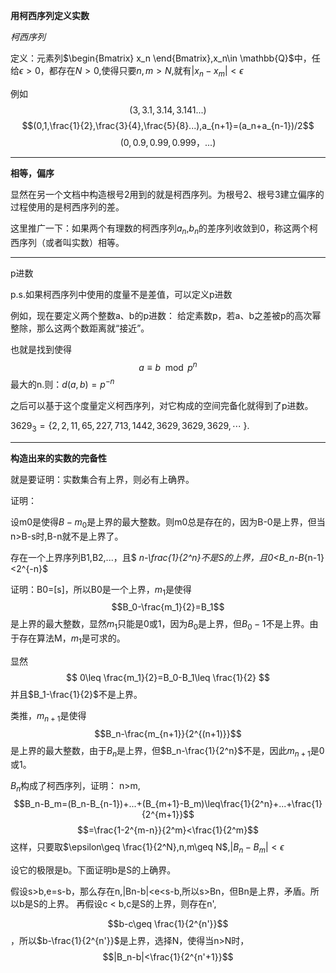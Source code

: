 
**用柯西序列定义实数**


*柯西序列*

定义：元素列$\begin{Bmatrix}
    x_n
\end{Bmatrix},x_n\in \mathbb{Q}$中，任给$\epsilon>0$，都存在$N>0$,使得只要$n,m>N$,就有$|x_n-x_m|<\epsilon$

例如
$$(3,3.1,3.14,3.141...)$$
$$(0,1,\frac{1}{2},\frac{3}{4},\frac{5}{8}...),a_{n+1}=(a_n+a_{n-1})/2$$
$$(0,0.9,0.99,0.999，...)$$

---

**相等，偏序**


显然在另一个文档中构造根号2用到的就是柯西序列。为根号2、根号3建立偏序的过程使用的是柯西序列的差。

这里推广一下：如果两个有理数的柯西序列$a_n$,$b_n$的差序列收敛到0，称这两个柯西序列（或者叫实数）相等。



---
p进数


p.s.如果柯西序列中使用的度量不是差值，可以定义p进数


例如，现在要定义两个整数a、b的p进数：
给定素数p，若a、b之差被p的高次幂整除，那么这两个数距离就“接近”。

也就是找到使得
$$a\equiv b\mod p^n$$ 
最大的n.则：$d(a,b)=p^{-n}$

之后可以基于这个度量定义柯西序列，对它构成的空间完备化就得到了p进数。

$3629_{3}=\{2,2,11,65,227,713,1442,3629,3629,3629,\cdots \;\}.$


---

**构造出来的实数的完备性**

就是要证明：实数集合有上界，则必有上确界。


证明：

设m0是使得$B-m_0$是上界的最大整数。则m0总是存在的，因为B-0是上界，但当n>B-s时,B-n就不是上界了。



存在一个上界序列B1,B2,...，且$
_n-\frac{1}{2^n}$不是S的上界，且$0<B_n-B_{n-1}<2^{-n}$


证明：B0=[s]，所以B0是一个上界，$m_1$是使得
$$B_0-\frac{m_1}{2}=B_1$$
是上界的最大整数，显然$m_1$只能是0或1，因为$B_0$是上界，但$B_0-1$不是上界。由于存在算法M，$m_1$是可求的。

显然
$$
0\leq \frac{m_1}{2}=B_0-B_1\leq \frac{1}{2}
$$
并且$B_1-\frac{1}{2}$不是上界。

类推，$m_{n+1}$是使得
$$B_n-\frac{m_{n+1}}{2^{(n+1)}}$$
是上界的最大整数，由于$B_n$是上界，但$B_n-\frac{1}{2^n}$不是，因此$m_{n+1}$是0或1。

$B_n$构成了柯西序列，证明：
n>m,
$$B_n-B_m=(B_n-B_{n-1})+...+(B_{m+1}-B_m)\leq\frac{1}{2^n}+...+\frac{1}{2^{m+1}}$$
$$=\frac{1-2^{m-n}}{2^m}<\frac{1}{2^m}$$
这样，只要取$\epsilon\geq \frac{1}{2^N},n,m\geq N$,$|B_n-B_m|<\epsilon$


设它的极限是b。下面证明b是S的上确界。

假设s>b,e=s-b，那么存在n,|Bn-b|<e<s-b,所以s>Bn，但Bn是上界，矛盾。所以b是S的上界。
再假设c < b,c是S的上界，则存在n',

$$b-c\geq \frac{1}{2^{n'}}$$
，所以$b-\frac{1}{2^{n'}}$是上界，选择N，使得当n>N时，
$$|B_n-b|<\frac{1}{2^{n'+1}}$$


